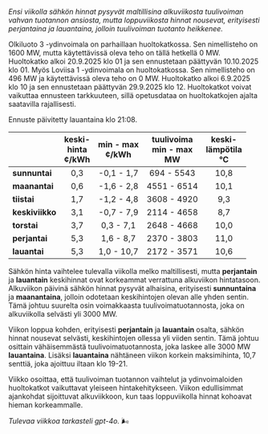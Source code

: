 *Ensi viikolla sähkön hinnat pysyvät maltillisina alkuviikosta tuulivoiman vahvan tuotannon ansiosta, mutta loppuviikosta hinnat nousevat, erityisesti perjantaina ja lauantaina, jolloin tuulivoiman tuotanto heikkenee.*

Olkiluoto 3 -ydinvoimala on parhaillaan huoltokatkossa. Sen nimellisteho on 1600 MW, mutta käytettävissä oleva teho on tällä hetkellä 0 MW. Huoltokatko alkoi 20.9.2025 klo 01 ja sen ennustetaan päättyvän 10.10.2025 klo 01. Myös Loviisa 1 -ydinvoimala on huoltokatkossa. Sen nimellisteho on 496 MW ja käytettävissä oleva teho on 0 MW. Huoltokatko alkoi 6.9.2025 klo 10 ja sen ennustetaan päättyvän 29.9.2025 klo 12. Huoltokatkot voivat vaikuttaa ennusteen tarkkuuteen, sillä opetusdataa on huoltokatkojen ajalta saatavilla rajallisesti.

Ennuste päivitetty lauantaina klo 21:08.

|             | keski-<br>hinta<br>¢/kWh | min - max<br>¢/kWh | tuulivoima<br>min - max<br>MW | keski-<br>lämpötila<br>°C |
|:-------------|:----------------:|:----------------:|:-------------:|:-------------:|
| **sunnuntai** |       0,3        |     -0,1 - 1,7     |   694 - 5543   |      10,8      |
| **maanantai** |       0,6        |     -1,6 - 2,8     |   4551 - 6514  |      10,1      |
| **tiistai**   |       1,7        |     -1,2 - 4,8     |   3608 - 4920  |      9,3       |
| **keskiviikko**|      3,1        |     -0,7 - 7,9     |   2114 - 4658  |      8,7       |
| **torstai**   |       3,7        |     0,3 - 7,1      |   2648 - 4668  |      10,0      |
| **perjantai** |       5,3        |     1,6 - 8,7      |   2370 - 3803  |      11,0      |
| **lauantai**  |       5,3        |     1,0 - 10,7     |   2172 - 3571  |      10,6      |

Sähkön hinta vaihtelee tulevalla viikolla melko maltillisesti, mutta **perjantain** ja **lauantain** keskihinnat ovat korkeammat verrattuna alkuviikon hintatasoon. Alkuviikon päivinä sähkön hinnat pysyvät alhaisina, erityisesti **sunnuntaina** ja **maanantaina**, jolloin odotetaan keskihintojen olevan alle yhden sentin. Tämä johtuu suurelta osin voimakkaasta tuulivoimatuotannosta, joka on alkuviikolla selvästi yli 3000 MW.

Viikon loppua kohden, erityisesti **perjantain** ja **lauantain** osalta, sähkön hinnat nousevat selvästi, keskihintojen ollessa yli viiden sentin. Tämä johtuu osittain vähäisemmästä tuulivoimatuotannosta, joka laskee alle 3000 MW **lauantaina**. Lisäksi **lauantaina** nähtäneen viikon korkein maksimihinta, 10,7 senttiä, joka ajoittuu iltaan klo 19-21.

Viikko osoittaa, että tuulivoiman tuotannon vaihtelut ja ydinvoimaloiden huoltokatkot vaikuttavat yleiseen hintakehitykseen. Viikon edullisimmat ajankohdat sijoittuvat alkuviikkoon, kun taas loppuviikolla hinnat kohoavat hieman korkeammalle. 

*Tulevaa viikkoa tarkasteli gpt-4o.* 🌬️
